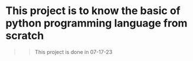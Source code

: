 # This project is to know the basic of python programming language from scratch

> > This project is done in 07-17-23
